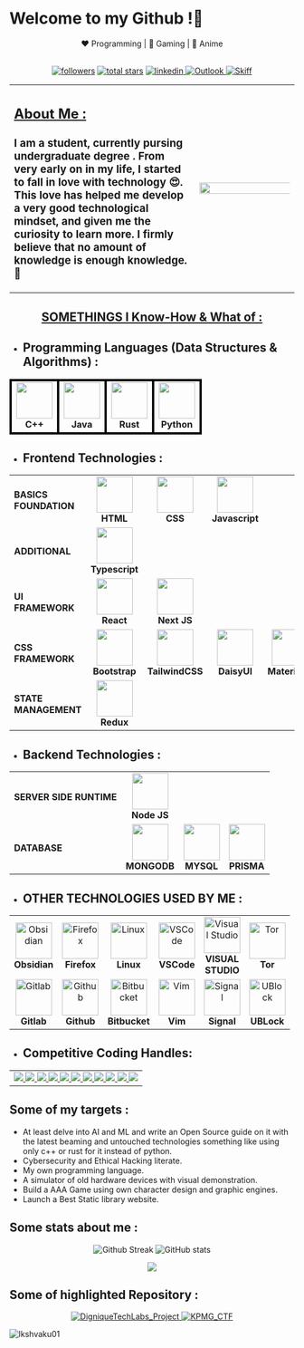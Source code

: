 <h1>Welcome to my Github !👋</h1>
<div align="center">
    ❤️ Programming | 🖤 Gaming | 💙 Anime
</div>
<br />
<p align="center">
        <a href="https://github.com/Ikshvaku01?tab=followers">
         <img alt="followers" title="Follow me on Github" src="https://custom-icon-badges.demolab.com/github/followers/Ikshvaku01?color=236ad3&labelColor=1155ba&style=for-the-badge&logo=person-add&label=Follow&logoColor=white"/></a>
        <a href="https://github.com/Ikshvaku01?tab=repositories&sort=stargazers">
         <img alt="total stars" title="Total stars on GitHub" src="https://custom-icon-badges.demolab.com/github/stars/Ikshvaku01?color=55960c&style=for-the-badge&labelColor=488207&logo=star"/></a>
        <a href="http://www.linkedin.com/in/yash-singh-bajetha">
         <img alt="linkedin" title="Follow me on LinkedIn" src="https://img.shields.io/badge/linkedin-%230077B5.svg?style=for-the-badge&logo=linkedin&logoColor=white">
        </a>
        <a href="mailto:yashsingh1318@hotmail.com">
         <img alt="Outlook" title="Email on Outlook" src="https://img.shields.io/badge/Microsoft_Outlook-0078D4?style=for-the-badge&logo=microsoft-outlook&logoColor=white">
        </a>
        <a href="mailto:ikshvaku01.github@skiff.com">
         <img alt="Skiff" title="Email to skiff" src="https://img.shields.io/badge/Gmail-D14836?style=for-the-badge&logo=gmail&logoColor=white">
        </a>
</p>

<table>
<tr>
    <td width="65%">
                            <b>
                                <u><h2> About Me :</h2> </u>
                            </b>
                    <h3>
                    I am a student, currently pursing undergraduate degree . From very early on in my life, I started to fall in love with technology 😍. This love has helped me develop a very good technological mindset, and given me the curiosity to learn more. I firmly believe that <b>no amount of knowledge is enough knowledge</b>. 🧠
                    </h3>
    </td>
    <td width="35%">
        <img align="right" src='https://64.media.tumblr.com/e1e8233fe28f4b71b0fb980dd16f44e7/7ad6e582a05cd4ce-39/s1280x1920/fe591cc780748d4ad6a5e975bdc2c7f2e96a838a.jpg' height="180%" width="250%" >
    </td>
</tr>
</table>

<div align="center">
        <u><h2> SOMETHINGS I Know-How & What of : </h2></u> 
</div>

- ## **Programming Languages (Data Structures & Algorithms)** : 

<div align="center">
<table>
<tr>
    <td align="center" style="border: 4px solid black;">
        <img height="64px" width="64px" src="https://isocpp.org/assets/images/cpp_logo.png"><br>
        <span><strong>C++</strong></span>
    </td>
    <td align="center" style="border: 4px solid black;">
        <img height="64px" width="64px" src="https://cdn.svgporn.com/logos/java.svg"><br>
        <span><strong>Java</strong></span>
    </td>
    <td align="center" style="border: 4px solid black;">
        <img height="64px" width="64px" src="https://cdn.svgporn.com/logos/rust.svg"><br>
        <span><strong>Rust</strong></span>
    </td>
    <td align="center" style="border: 4px solid black;">
        <img height="64px" width="64px" src="https://cdn.svgporn.com/logos/python.svg"><br>
        <span><strong>Python</strong></span>
    </td>
</tr>
</table>
</div>


- ## **Frontend Technologies** : 

<div align="center">
<table>
<tr>
    <td align="left">
        <span><strong>BASICS FOUNDATION</strong><span>
    </td>
    <td align="center">
        <img height="64px" width="64px" src="https://cdn.svgporn.com/logos/html-5.svg"><br>
        <span><strong>HTML</strong></span>
    </td>
    <td align="center">
        <img height="64px" width="64px" src="https://cdn.svgporn.com/logos/css-3.svg"><br>
        <span><strong>CSS</strong></span>
    </td>
    <td align="center">
        <img height="64px" width="64px" src="https://cdn.svgporn.com/logos/javascript.svg"><br>
        <span><strong>Javascript</strong></span>
    </td>
</tr>
<tr>
    <td align="left">
        <span><strong>ADDITIONAL</strong></span>
    </td>
    <td align="center">
        <img height="64px" width="64px" src="https://cdn.svgporn.com/logos/typescript-icon.svg"><br>
        <span><strong>Typescript</strong></span>
    </td>
</tr>
<tr>
    <td align="left">
        <span><strong>UI FRAMEWORK</strong></span>
    </td>
    <td align="center">
        <img height="64px" width="64px" src="https://cdn.svgporn.com/logos/react.svg"><br>
        <span><strong>React</strong></span>
    </td>
    <td align="center">
        <img height="64px" width="64px" src="https://cdn.svgporn.com/logos/nextjs-icon.svg"><br>
        <span><strong>Next JS</strong></span>
    </td>
</tr>
<tr>
    <td align="left">
        <span><strong>CSS FRAMEWORK</strong></span>
    </td>
    <td align="center">
        <img height="64px" width="64px" src="https://cdn.svgporn.com/logos/bootstrap.svg"><br>
        <span><strong>Bootstrap</strong></span>
    </td>
    <td align="center">
        <img height="64px" width="64px" src="https://cdn.svgporn.com/logos/tailwindcss-icon.svg"><br>
        <span><strong>TailwindCSS</strong></span>
    </td>
    <td align="center">
        <img height="64px" width="64px" src="https://cdn.svgporn.com/logos/daisyUI.svg"><br>
        <span><strong>DaisyUI</strong></span>
    </td>
    <td align="center">
        <img height="64px" width="64px" src="https://cdn.svgporn.com/logos/material-ui.svg"><br>
        <span><strong>MaterialUI</strong></span>
    </td>
</tr>
<tr>
    <td align="left">
        <span><strong>STATE MANAGEMENT</strong></span>
    </td>
    <td align="center">
        <img height="64px" width="64px" src="https://cdn.svgporn.com/logos/redux.svg"><br>
        <span><strong>Redux</strong></span>
    </td>
</tr>
</table>
</div>

* ## **Backend Technologies** : 

<div align="center">
<table>
<tr>
    <td align="left">
        <span><strong>SERVER SIDE RUNTIME</strong></span>
    </td>
    <td align="center">
        <img height="64px" width="64px" src="https://cdn.svgporn.com/logos/nodejs-icon.svg"><br>
        <span><strong>Node JS</strong></span>
    </td>
</tr>
<tr>
    <td align="left">
        <span><strong>DATABASE</strong><span>
    </td>
    <td align="center">
        <img height="64px" width="64px" src="https://cdn.svgporn.com/logos/mongodb-icon.svg"><br>
        <span><strong>MONGODB</strong></span>
    </td>
    <td align="center">
        <img height="64px" width="64px" src="https://cdn.svgporn.com/logos/mysql.svg"><br>
        <span><strong>MYSQL</strong></span>
    </td>
    <td align="center">
        <img height="64px" width="64px" src="https://cdn.svgporn.com/logos/prisma.svg"><br>
        <span><strong>PRISMA</strong></span>
    </td>
</tr>
</table>
</div>


* ## **OTHER TECHNOLOGIES USED BY ME** : 

<div align="center">
<table>
<tr>
    <td align="center">
        <img height="64px" width="64px" alt="Obsidian" src="https://cdn.svgporn.com/logos/obsidian-icon.svg"><br>
        <span><strong>Obsidian</strong></span>
    </td>
    <td align="center">
        <img height="64px" width="64px" alt="Firefox" src="https://cdn.svgporn.com/logos/firefox.svg"><br>
        <span><strong>Firefox</strong></span>
    </td>
    <td align="center">
        <img height="64px" width="64px" alt="Linux" src="https://cdn.svgporn.com/logos/linux-tux.svg"><br>
        <span><strong>Linux</strong></span>
    </td>
    <td align="center">
        <img height="64px" width="64px" alt="VSCode" src="https://cdn.svgporn.com/logos/visual-studio-code.svg"><br>
        <span><strong>VSCode</strong></span>
    </td>
    <td align="center">
        <img height="64px" width="64px" alt="Visual Studio" src="https://cdn.svgporn.com/logos/visual-studio.svg"><br>
        <span><strong>VISUAL<br>STUDIO</strong></span>
    </td>
    <td align="center">
        <img height="64px" width="64px" alt="Tor" src="https://cdn.svgporn.com/logos/tor-browser.svg"><br>
        <span><strong>Tor</strong></span>
    </td>
</tr>
<tr>
    <td align="center">
        <img height="64px" width="64px" alt="Gitlab" src="https://cdn.svgporn.com/logos/gitlab.svg"><br>
        <span><strong>Gitlab</strong></span>
    </td>
    <td align="center">
        <img height="64px" width="64px" alt="Github" src="https://cdn.svgporn.com/logos/github-octocat.svg"><br>
        <span><strong>Github</strong></span>
    </td>
    <td align="center">
        <img height="64px" width="64px" alt="Bitbucket" src="https://cdn.svgporn.com/logos/bitbucket.svg"><br>
        <span><strong>Bitbucket</strong></span>
    </td>
    <td align="center">
        <img height="64px" width="64px" alt="Vim" src="https://cdn.svgporn.com/logos/vim.svg"><br>
        <span><strong>Vim</strong></span>
    </td>
    <td align="center">
        <img height="64px" width="64px" alt="Signal" src="https://cdn.svgporn.com/logos/signal.svg"><br>
        <span><strong>Signal</strong></span>
    </td>
    <td align="center">
        <img height="64px" width="64px" alt="UBlock" src="https://upload.wikimedia.org/wikipedia/commons/thumb/0/05/UBlock_Origin.svg/1024px-UBlock_Origin.svg.png?20230326050327"><br>
        <span><strong>UBLock</strong></span>
    </td>
</tr>
</table>
</div>

* ## **Competitive Coding Handles**:

<div align="center">
<table>
<tr>
    <td align="center">
    <a href="">
        <img src="https://img.shields.io/badge/CodeChef-%23964B00.svg?style=for-the-badge&logo=CodeChef&logoColor=white">
    </a>
    <a href="https://codeforces.com/profile/ikshvaku01">
        <img src="https://img.shields.io/badge/Codeforces-445f9d?style=for-the-badge&logo=Codeforces&logoColor=white">
    </a>
    <a href="https://www.hackerearth.com/@ikshvaku01">
        <img src="https://img.shields.io/badge/HackerEarth-%232C3454.svg?&style=for-the-badge&logo=HackerEarth&logoColor=Blue">
    </a>
    <a href="https://www.hackerrank.com/ikshvaku01">
        <img src="https://img.shields.io/badge/-Hackerrank-2EC866?style=for-the-badge&logo=HackerRank&logoColor=white">
    </a>
    <a href="https://leetcode.com/ikshvaku01/">
        <img src="https://img.shields.io/badge/LeetCode-000000?style=for-the-badge&logo=LeetCode&logoColor=#d16c06">
    </a>
    <a href="https://www.codingninjas.com/studio/profile/ikshvaku01">
        <img src="https://img.shields.io/badge/coding%20ninjas-DD6620?style=for-the-badge&logo=codingninjas&logoColor=white">
    </a>
    <a href="">
        <img src="https://img.shields.io/badge/Datacamp-05192D?style=for-the-badge&logo=datacamp&logoColor=03E860">
    </a>
    <a href="">
        <img src="https://img.shields.io/badge/Freecodecamp-%23123.svg?&style=for-the-badge&logo=freecodecamp&logoColor=green">
    </a>
    <a href="https://auth.geeksforgeeks.org/user/ikshvaku01">
        <img src="https://img.shields.io/badge/GeeksforGeeks-gray?style=for-the-badge&logo=geeksforgeeks&logoColor=35914c">
    </a>
    <a href="">
        <img src="https://atrating.baoshuo.dev/rating?username=ikshvaku01">
    </a>
    <a href="">
        <img src="https://img.shields.io/badge/-spoj-337AB7?logo=spoj&logoColor=white&style=for-the-badge">
    </a>
    <a>
    </a>
    </td>
</tr>
</table>
</div>

## Some of my targets :
- At least delve into AI and ML and write an Open Source guide on it with the latest beaming and untouched technologies something like using only c++ or rust for it instead of python.
- Cybersecurity and Ethical Hacking literate.
- My own programming language.
- A simulator of old hardware devices with visual demonstration.
- Build a AAA Game using own character design and graphic engines.
- Launch a Best Static library website.

## Some stats about me :

<p align="center">
        <img alt="Github Streak" title="Streak Stats" src="https://streak-stats.demolab.com?user=ikshvaku01&theme=gotham&border_radius=5.0&date_format=j%20M%5B%20Y%5D&card_width=467">
        <img alt="GitHub stats" title="Overall Stats" src="https://github-readme-stats.vercel.app/api?username=ikshvaku01&show_icons=true&text_color=2aa889&bg_color=0c1014&icon_color=599cab&title_color=599cab">
        <br />
        <div align="center">
        <img src="https://github-profile-trophy.vercel.app/?username=ikshvaku01&theme=onedark&column=7&margin-w=12&margin-h=12&row=1">
        </div>
</p>

## Some of highlighted Repository :

<p align="center">
        <a href="https://github.com/ikshvaku01/DiginiqueTechLabs_Project">
         <img alt="DigniqueTechLabs_Project" title="Readme Card" src="https://github-readme-stats.vercel.app/api/pin/?username=ikshvaku01&repo=DiginiqueTechLabs_Project"/>
        </a>
        <a href="https://github.com/ikshvaku01/KPMG_CTF">
         <img alt="KPMG_CTF" title="Readme Card" src="https://github-readme-stats-sigma-five.vercel.app/api/pin/?username=ikshvaku01&repo=KPMG_CTF">
        </a>
</p>

![Ikshvaku01](https://img.shields.io/badge/-⭐%20From%20IKSHVAKU01-337AB7?&style=for-the-badge)
